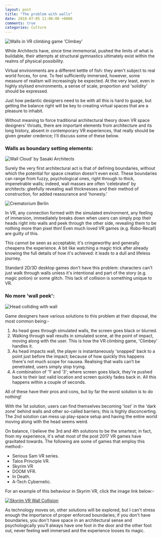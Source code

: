 ```yaml
---
layout: post
title: "The problem with walls"
date: 2018-07-05 11:00:00 +0000
comments: true
categories: Culture
---
```

![Walls in VR climbing game 'Climbey'](https://vrgamecritic.com/images/games/screens/393-screen-02.jpg)

While Architects have, since time immemorial, pushed the limits of what is buildable, their attempts at structural gymnastics ultimately exist within the realms of physical possibility.

Virtual environments are a different kettle of fish: they aren't subject to real world forces, for one. To feel sufficiently immersed, however, some measure of realism will increasingly be expected. At the very least, even in highly stylised environments, a sense of scale, proportion and 'solidity' should be expressed.

Just how pedantic designers need to be with all this is hard to guage, but getting the balance right will be key to creating virtual spaces that are a pleasure to inhabit.

Without meaning to force traditional architectural theory down VR space designers' throats, there are important elements from architecture and its long history, absent in contemporary VR experiences, that really should be given greater credence; I'll discuss some of these below.

### Walls as boundary setting elements:
![Wall Cloud’ by Sasaki Architects](https://static.dezeen.com/uploads/2015/04/Wall-Cloud-by-Sasaki-Architecture_dezeen_784_6.jpg)

Surely the very first architectural act is that of defining boundaries, without which the potential for space creation doesn't even exist. These boundaries can range from fuzzy, psychological ones, right through to thick, impenetrable walls; indeed, wall masses are often 'celebrated' by architects: gleefully revealing wall thicknesses and their method of construction, for added reassurance and 'honesty.'

![Crematorium Berlin](https://images.adsttc.com/media/images/50fe/e397/b3fc/4b67/6900/0001/newsletter/krematorium-berlin_01_photographer-mattias-hamren.jpg?1414592464)

In VR, any connection formed with the simulated environment, any feeling of immersion, immediately breaks down when users can simply pop their heads right into walls and peek through the other side, revealing them to be nothing more than pixel thin! Even much loved VR games (e.g. Robo-Recall) are guilty of this.

This cannot be seen as acceptable; it's cringeworthy and generally cheapens the experience. A bit like watching a magic trick after already knowing the full details of how it's achieved: it leads to a dull and lifeless journey.

Standard 2D/3D desktop games don't have this problem: characters can't just walk through walls unless it's intentional and part of the story (e.g. magic potion) or some glitch. This lack of collision is something unique to VR.

### No more 'wall peek':
![Head colliding with wall](https://s3.amazonaws.com/media.expresswriters.com/wp-content/uploads/2013/07/03074837/head-on-wall-750x360.jpg)

Game designers have various solutions to this problem at their disposal, the most common being:-
1. As head goes through simulated walls, the screen goes black or blurred.
2. Walking through wall results in simulated scene, at the point of impact, moving along with the user. This is how the VR climbing game, 'Climbey' handles it.
3. As head impacts wall, the player is instantaneously 'snapped' back to a point just before the impact; because of how quickly this happens there's not much scope for nausea. Realising that walls can’t be penetrated, users simply stop trying.
4. A combination of '1' and '3'; where screen goes black, they're pushed back to their last valid location and screen quickly fades back in. All this happens within a couple of seconds.

All of these have their pros and cons, but by far the worst solution is to do nothing!

With the 1st solution, users can find themselves becoming 'lost' in the 'dark zone' behind walls and other so-called barriers; this is highly disconcerting. The 2nd solution can mess up play-space setup and having the entire world moving along with the head seems weird.

On balance, I believe the 3rd and 4th solutions to be the smartest; in fact, from my experience, it's what most of the post 2017 VR games have gravitated towards. The following are some of games that employ this method:-

* Serious Sam VR series.
* Talos Principle VR.
* Skyrim VR
* DOOM VFR.
* In Death.
* A-Tech Cybernetic.

For an example of this behaviour in Skyrim VR, click the image link below:-

[![Skyrim VR Wall Collision ](http://i68.tinypic.com/29y5lxy.jpg)](http://www.youtube.com/watch?v=9xrYHFxmki8 "Skyrim VR")

As technology moves on, other solutions will be explored, but I can't stress enough the importance of proper enforced boundaries; if you don't have boundaries, you don't have space in an architectural sense and psychologically you'll always have one foot in the door and the other foot out, never feeling well immersed and the experience looses its magic.